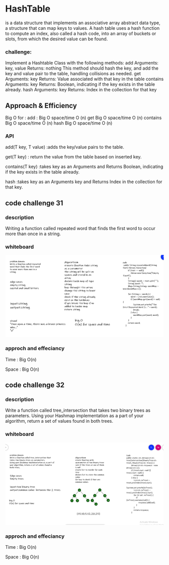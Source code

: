 # HashTable

is a data structure that implements an associative array abstract data type, a structure that can map keys to values. A hash table uses a hash function to compute an index, also called a hash code, into an array of buckets or slots, from which the desired value can be found.

### challenge:
Implement a Hashtable Class with the following methods:
add
Arguments: key, value
Returns: nothing
This method should hash the key, and add the key and value pair to the table, handling collisions as needed.
get
Arguments: key
Returns: Value associated with that key in the table
contains
Arguments: key
Returns: Boolean, indicating if the key exists in the table already.
hash
Arguments: key
Returns: Index in the collection for that key

## Approach & Efficiency
Big O for :
add :
Big O space/time O (n)
get
Big O space/time O (n)
contains
Big O space/time O (n)
hash
Big O space/time O (n)
### API
add(T key, T value) :adds the key/value pairs to the table.

get(T key) : return the value from the table based on inserted key.

contains(T key) :takes key as an Arguments and Returns Boolean, indicating if the key exists in the table already.

hash :takes key as an Arguments key and Returns Index in the collection for that key.

## code challenge 31

### description 
Writing a function called repeated word that finds the first word to occur more than once in a string.

### whiteboard

![image](img/cc31.PNG)

### approch and effeciancy

Time : Big O(n)

Space : Big O(n)


## code challenge 32

### description 
Write a function called tree_intersection that takes two binary trees as parameters.
Using your Hashmap implementation as a part of your algorithm, return a set of values found in both trees.


### whiteboard

![image](img/32.PNG)


### approch and effeciancy

Time : Big O(n)

Space : Big O(n)